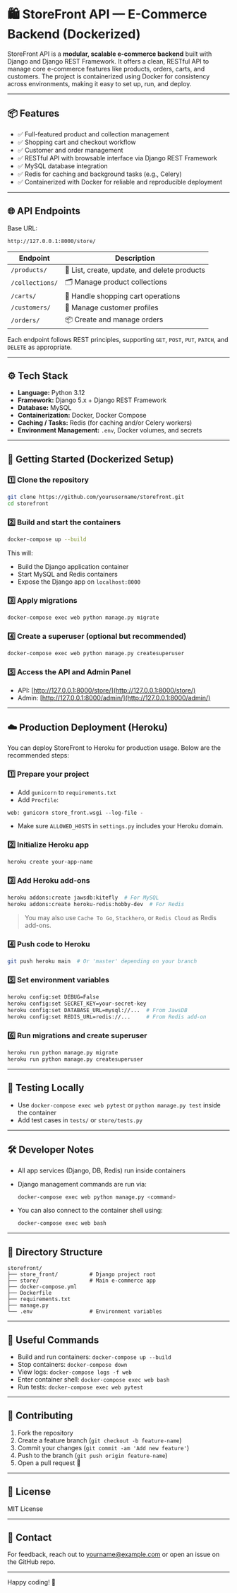 # 🛍️ StoreFront API — E-Commerce Backend (Dockerized)

StoreFront API is a **modular, scalable e-commerce backend** built with Django and Django REST Framework. It offers a clean, RESTful API to manage core e-commerce features like products, orders, carts, and customers. The project is containerized using Docker for consistency across environments, making it easy to set up, run, and deploy.

---

## 📦 Features

* ✅ Full-featured product and collection management
* ✅ Shopping cart and checkout workflow
* ✅ Customer and order management
* ✅ RESTful API with browsable interface via Django REST Framework
* ✅ MySQL database integration
* ✅ Redis for caching and background tasks (e.g., Celery)
* ✅ Containerized with Docker for reliable and reproducible deployment

---

## 🌐 API Endpoints

Base URL:

```
http://127.0.0.1:8000/store/
```

| Endpoint        | Description                                  |
| --------------- | -------------------------------------------- |
| `/products/`    | 🧾 List, create, update, and delete products |
| `/collections/` | 🗂️ Manage product collections               |
| `/carts/`       | 🛒 Handle shopping cart operations           |
| `/customers/`   | 👤 Manage customer profiles                  |
| `/orders/`      | 📦 Create and manage orders                  |

Each endpoint follows REST principles, supporting `GET`, `POST`, `PUT`, `PATCH`, and `DELETE` as appropriate.

---

## ⚙️ Tech Stack

* **Language:** Python 3.12
* **Framework:** Django 5.x + Django REST Framework
* **Database:** MySQL
* **Containerization:** Docker, Docker Compose
* **Caching / Tasks:** Redis (for caching and/or Celery workers)
* **Environment Management:** `.env`, Docker volumes, and secrets

---

## 🚀 Getting Started (Dockerized Setup)

### 1️⃣ Clone the repository

```bash
git clone https://github.com/yourusername/storefront.git
cd storefront
```

### 2️⃣ Build and start the containers

```bash
docker-compose up --build
```

This will:

* Build the Django application container
* Start MySQL and Redis containers
* Expose the Django app on `localhost:8000`

### 3️⃣ Apply migrations

```bash
docker-compose exec web python manage.py migrate
```

### 4️⃣ Create a superuser (optional but recommended)

```bash
docker-compose exec web python manage.py createsuperuser
```

### 5️⃣ Access the API and Admin Panel

* API: [http://127.0.0.1:8000/store/](http://127.0.0.1:8000/store/)
* Admin: [http://127.0.0.1:8000/admin/](http://127.0.0.1:8000/admin/)

---

## ☁️ Production Deployment (Heroku)

You can deploy StoreFront to Heroku for production usage. Below are the recommended steps:

### 1️⃣ Prepare your project

* Add `gunicorn` to `requirements.txt`
* Add `Procfile`:

```
web: gunicorn store_front.wsgi --log-file -
```

* Make sure `ALLOWED_HOSTS` in `settings.py` includes your Heroku domain.

### 2️⃣ Initialize Heroku app

```bash
heroku create your-app-name
```

### 3️⃣ Add Heroku add-ons

```bash
heroku addons:create jawsdb:kitefly  # For MySQL
heroku addons:create heroku-redis:hobby-dev  # For Redis
```

> You may also use `Cache To Go`, `Stackhero`, or `Redis Cloud` as Redis add-ons.

### 4️⃣ Push code to Heroku

```bash
git push heroku main  # Or 'master' depending on your branch
```

### 5️⃣ Set environment variables

```bash
heroku config:set DEBUG=False
heroku config:set SECRET_KEY=your-secret-key
heroku config:set DATABASE_URL=mysql://...  # From JawsDB
heroku config:set REDIS_URL=redis://...     # From Redis add-on
```

### 6️⃣ Run migrations and create superuser

```bash
heroku run python manage.py migrate
heroku run python manage.py createsuperuser
```

---

## 🧪 Testing Locally

* Use `docker-compose exec web pytest` or `python manage.py test` inside the container
* Add test cases in `tests/` or `store/tests.py`

---

## 🛠️ Developer Notes

* All app services (Django, DB, Redis) run inside containers
* Django management commands are run via:

  ```bash
  docker-compose exec web python manage.py <command>
  ```
* You can also connect to the container shell using:

  ```bash
  docker-compose exec web bash
  ```

---

## 📁 Directory Structure

```
storefront/
├── store_front/          # Django project root
├── store/                # Main e-commerce app
├── docker-compose.yml
├── Dockerfile
├── requirements.txt
├── manage.py
└── .env                  # Environment variables
```

---

## 🧰 Useful Commands

* Build and run containers: `docker-compose up --build`
* Stop containers: `docker-compose down`
* View logs: `docker-compose logs -f web`
* Enter container shell: `docker-compose exec web bash`
* Run tests: `docker-compose exec web pytest`

---

## 🙌 Contributing

1. Fork the repository
2. Create a feature branch (`git checkout -b feature-name`)
3. Commit your changes (`git commit -am 'Add new feature'`)
4. Push to the branch (`git push origin feature-name`)
5. Open a pull request 🎉

---

## 📄 License

MIT License

---

## 💬 Contact

For feedback, reach out to [yourname@example.com](mailto:yourname@example.com) or open an issue on the GitHub repo.

---

Happy coding! 🚀
